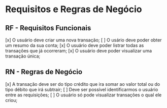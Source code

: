 # Requisitos e Regras de Negócio

## RF - Requisitos Funcionais

[x] O usuário deve criar uma nova transação;
[ ] O usário deve poder obter um resumo da sua conta;
[x] O usuário deve poder listrar todas as transações que já ocorreram;
[x] O usuário deve poder visualizar uma transação única;

## RN - Regras de Negócio

[x] A transação deve ser do tipo crédito que ira somar ao valor total ou do tipo débito que irá subtrair;
[ ] Deve ser possível identificarmos o usuário entre as requisições;
[ ] O usuário só pode visualizar transações o qual ele criou;
